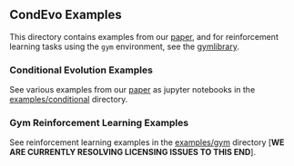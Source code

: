 ## CondEvo Examples
This directory contains examples from our [paper](https://arxiv.org/abs/2411.13420), and for reinforcement learning tasks using the `gym` environment, see the [gymlibrary](https://www.gymlibrary.dev).

### Conditional Evolution Examples
See various examples from our [paper](https://arxiv.org/abs/2411.13420) as jupyter notebooks in the [examples/conditional](conditional) directory.

### Gym Reinforcement Learning Examples
See reinforcement learning examples in the [examples/gym](gym) directory [**WE ARE CURRENTLY RESOLVING LICENSING ISSUES TO THIS END**].
